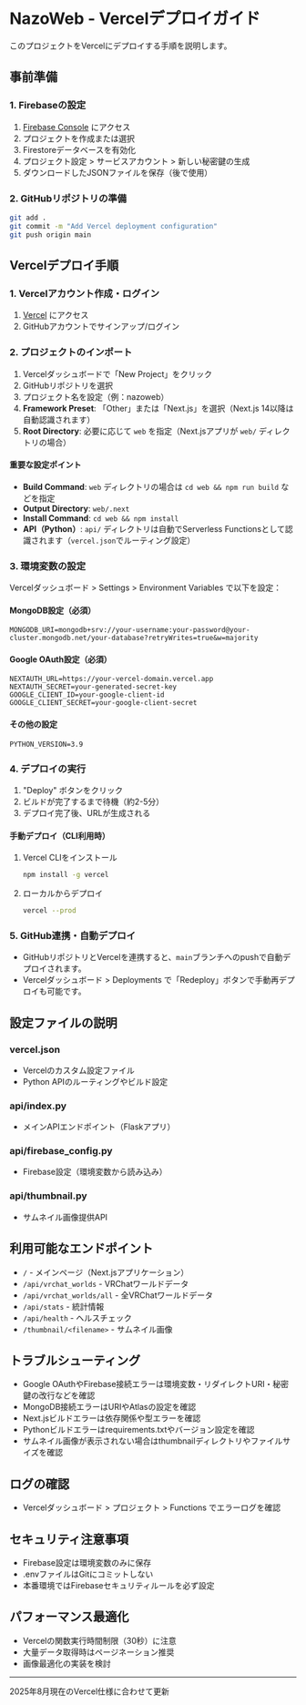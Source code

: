 # NazoWeb - Vercelデプロイガイド

このプロジェクトをVercelにデプロイする手順を説明します。

## 事前準備

### 1. Firebaseの設定

1. [Firebase Console](https://console.firebase.google.com/) にアクセス
2. プロジェクトを作成または選択
3. Firestoreデータベースを有効化
4. プロジェクト設定 > サービスアカウント > 新しい秘密鍵の生成
5. ダウンロードしたJSONファイルを保存（後で使用）

### 2. GitHubリポジトリの準備

```bash
git add .
git commit -m "Add Vercel deployment configuration"
git push origin main
```

## Vercelデプロイ手順

### 1. Vercelアカウント作成・ログイン

1. [Vercel](https://vercel.com/) にアクセス
2. GitHubアカウントでサインアップ/ログイン

### 2. プロジェクトのインポート

1. Vercelダッシュボードで「New Project」をクリック
2. GitHubリポジトリを選択
3. プロジェクト名を設定（例：nazoweb）
4. **Framework Preset**: 「Other」または「Next.js」を選択（Next.js 14以降は自動認識されます）
5. **Root Directory**: 必要に応じて `web` を指定（Next.jsアプリが `web/` ディレクトリの場合）

#### 重要な設定ポイント
- **Build Command**: `web` ディレクトリの場合は `cd web && npm run build` などを指定
- **Output Directory**: `web/.next`
- **Install Command**: `cd web && npm install`
- **API（Python）**: `api/` ディレクトリは自動でServerless Functionsとして認識されます（`vercel.json`でルーティング設定）

### 3. 環境変数の設定

Vercelダッシュボード > Settings > Environment Variables で以下を設定：

#### MongoDB設定（必須）
```
MONGODB_URI=mongodb+srv://your-username:your-password@your-cluster.mongodb.net/your-database?retryWrites=true&w=majority
```

#### Google OAuth設定（必須）
```
NEXTAUTH_URL=https://your-vercel-domain.vercel.app
NEXTAUTH_SECRET=your-generated-secret-key
GOOGLE_CLIENT_ID=your-google-client-id
GOOGLE_CLIENT_SECRET=your-google-client-secret
```


#### その他の設定
```
PYTHON_VERSION=3.9
```

### 4. デプロイの実行

1. "Deploy" ボタンをクリック
2. ビルドが完了するまで待機（約2-5分）
3. デプロイ完了後、URLが生成される

#### 手動デプロイ（CLI利用時）

1. Vercel CLIをインストール
   ```bash
   npm install -g vercel
   ```
2. ローカルからデプロイ
   ```bash
   vercel --prod
   ```

### 5. GitHub連携・自動デプロイ

- GitHubリポジトリとVercelを連携すると、`main`ブランチへのpushで自動デプロイされます。
- Vercelダッシュボード > Deployments で「Redeploy」ボタンで手動再デプロイも可能です。

## 設定ファイルの説明

### vercel.json
- Vercelのカスタム設定ファイル
- Python APIのルーティングやビルド設定

### api/index.py
- メインAPIエンドポイント（Flaskアプリ）

### api/firebase_config.py
- Firebase設定（環境変数から読み込み）

### api/thumbnail.py
- サムネイル画像提供API

## 利用可能なエンドポイント

- `/` - メインページ（Next.jsアプリケーション）
- `/api/vrchat_worlds` - VRChatワールドデータ
- `/api/vrchat_worlds/all` - 全VRChatワールドデータ
- `/api/stats` - 統計情報
- `/api/health` - ヘルスチェック
- `/thumbnail/<filename>` - サムネイル画像

## トラブルシューティング

- Google OAuthやFirebase接続エラーは環境変数・リダイレクトURI・秘密鍵の改行などを確認
- MongoDB接続エラーはURIやAtlasの設定を確認
- Next.jsビルドエラーは依存関係や型エラーを確認
- Pythonビルドエラーはrequirements.txtやバージョン設定を確認
- サムネイル画像が表示されない場合はthumbnailディレクトリやファイルサイズを確認

## ログの確認

- Vercelダッシュボード > プロジェクト > Functions でエラーログを確認

## セキュリティ注意事項

- Firebase設定は環境変数のみに保存
- .envファイルはGitにコミットしない
- 本番環境ではFirebaseセキュリティルールを必ず設定

## パフォーマンス最適化

- Vercelの関数実行時間制限（30秒）に注意
- 大量データ取得時はページネーション推奨
- 画像最適化の実装を検討

---
2025年8月現在のVercel仕様に合わせて更新
